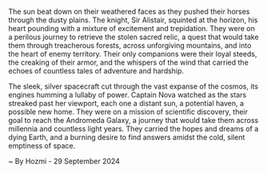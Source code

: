 
The sun beat down on their weathered faces as they pushed their horses through the dusty plains. The knight, Sir Alistair, squinted at the horizon, his heart pounding with a mixture of excitement and trepidation. They were on a perilous journey to retrieve the stolen sacred relic, a quest that would take them through treacherous forests, across unforgiving mountains, and into the heart of enemy territory. Their only companions were their loyal steeds, the creaking of their armor, and the whispers of the wind that carried the echoes of countless tales of adventure and hardship. 

The sleek, silver spacecraft cut through the vast expanse of the cosmos, its engines humming a lullaby of power. Captain Nova watched as the stars streaked past her viewport, each one a distant sun, a potential haven, a possible new home. They were on a mission of scientific discovery, their goal to reach the Andromeda Galaxy, a journey that would take them across millennia and countless light years. They carried the hopes and dreams of a dying Earth, and a burning desire to find answers amidst the cold, silent emptiness of space. 

~ By Hozmi - 29 September 2024
